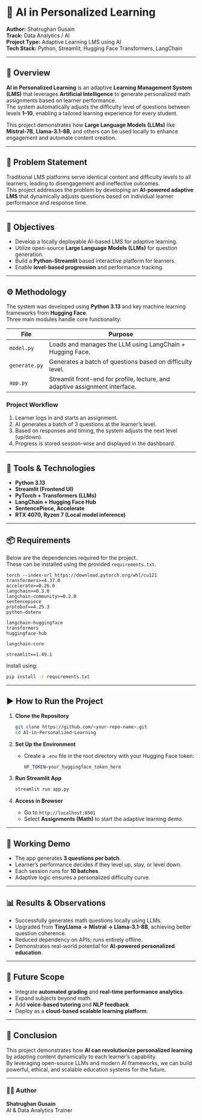 # 🧠 AI in Personalized Learning

**Author:** Shatrughan Gusain  
**Track:** Data Analytics / AI  
**Project Type:** Adaptive Learning LMS using AI  
**Tech Stack:** Python, Streamlit, Hugging Face Transformers, LangChain

---

## 📘 Overview
**AI in Personalized Learning** is an adaptive **Learning Management System (LMS)** that leverages **Artificial Intelligence** to generate personalized math assignments based on learner performance.  
The system automatically adjusts the difficulty level of questions between levels **1–10**, enabling a tailored learning experience for every student.

This project demonstrates how **Large Language Models (LLMs)** like **Mistral-7B**, **Llama-3.1-8B**, and others can be used locally to enhance engagement and automate content creation.

---

## 🚩 Problem Statement
Traditional LMS platforms serve identical content and difficulty levels to all learners, leading to disengagement and ineffective outcomes.  
This project addresses the problem by developing an **AI-powered adaptive LMS** that dynamically adjusts questions based on individual learner performance and response time.

---

## 🎯 Objectives
- Develop a locally deployable AI-based LMS for adaptive learning.  
- Utilize open-source **Large Language Models (LLMs)** for question generation.  
- Build a **Python-Streamlit** based interactive platform for learners.  
- Enable **level-based progression** and performance tracking.

---

## ⚙️ Methodology
The system was developed using **Python 3.13** and key machine learning frameworks from **Hugging Face**.  
Three main modules handle core functionality:

| File | Purpose |
|------|----------|
| `model.py` | Loads and manages the LLM using LangChain + Hugging Face. |
| `generate.py` | Generates a batch of questions based on difficulty level. |
| `app.py` | Streamlit front-end for profile, lecture, and adaptive assignment interface. |

### **Project Workflow**
1. Learner logs in and starts an assignment.  
2. AI generates a batch of 3 questions at the learner’s level.  
3. Based on responses and timing, the system adjusts the next level (up/down).  
4. Progress is stored session-wise and displayed in the dashboard.

---

## 🧩 Tools & Technologies
- **Python 3.13**
- **Streamlit (Frontend UI)**
- **PyTorch + Transformers (LLMs)**
- **LangChain + Hugging Face Hub**
- **SentencePiece, Accelerate**
- **RTX 4070, Ryzen 7 (Local model inference)**

---

## 📦 Requirements

Below are the dependencies required for the project.  
These can be installed using the provided `requirements.txt`.

```text
torch --index-url https://download.pytorch.org/whl/cu121
transformers>=4.37.0
accelerate>=0.26.0
langchain>=0.3.0
langchain-community>=0.2.0
sentencepiece
protobuf==4.25.3
python-dotenv

langchain-huggingface
transformers
huggingface-hub

langchain-core

streamlit==1.49.1
```

Install using:
```bash
pip install -r requirements.txt
```

---

## ▶️ How to Run the Project

1. **Clone the Repository**
   ```bash
   git clone https://github.com/<your-repo-name>.git
   cd AI-in-Personalized-Learning
   ```

2. **Set Up the Environment**
   - Create a `.env` file in the root directory with your Hugging Face token:
     ```bash
     HF_TOKEN=your_huggingface_token_here
     ```

3. **Run Streamlit App**
   ```bash
   streamlit run app.py
   ```

4. **Access in Browser**
   - Go to `http://localhost:8501`  
   - Select **Assignments (Math)** to start the adaptive learning demo.

---

## 🧠 Working Demo
- The app generates **3 questions per batch**.
- Learner’s performance decides if they level up, stay, or level down.
- Each session runs for **10 batches**.
- Adaptive logic ensures a personalized difficulty curve.

---

## 📊 Results & Observations
- Successfully generates math questions locally using LLMs.
- Upgraded from **TinyLlama → Mistral → Llama-3.1-8B**, achieving better question coherence.
- Reduced dependency on APIs; runs entirely offline.
- Demonstrates real-world potential for **AI-powered personalized education**.

---

## 🔮 Future Scope
- Integrate **automated grading** and **real-time performance analytics**.
- Expand subjects beyond math.
- Add **voice-based tutoring** and **NLP feedback**.
- Deploy as a **cloud-based scalable learning platform**.

---

## 🏁 Conclusion
This project demonstrates how **AI can revolutionize personalized learning** by adapting content dynamically to each learner’s capability.  
By leveraging open-source LLMs and modern AI frameworks, we can build powerful, ethical, and scalable education systems for the future.

---

### 👨‍💻 Author
**Shatrughan Gusain**  
AI & Data Analytics Trainer
  
 
